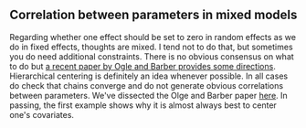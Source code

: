 ## Correlation between parameters in mixed models

Regarding whether one effect should be set to zero in random effects as we do in fixed effects, thoughts are mixed. I tend not to do that, but sometimes you do need additional constraints. 
There is no obvious consensus on what to do but [a recent paper by Ogle and Barber provides some directions](https://esajournals.onlinelibrary.wiley.com/doi/abs/10.1002/eap.2159). Hierarchical centering is definitely an idea whenever possible. In all cases do check that chains converge and do not generate obvious correlations between parameters. We've dissected the Olge and Barber paper [here](https://juliettearchambeau.github.io/BiogecoBayes/Workshop14_EnsuringIdentifiability.html#/). In passing, the first example shows why it is almost always best to center one's covariates.


